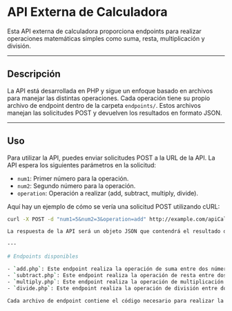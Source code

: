 # API Externa de Calculadora

Esta API externa de calculadora proporciona endpoints para realizar operaciones matemáticas simples como suma, resta, multiplicación y división.

---

## Descripción

La API está desarrollada en PHP y sigue un enfoque basado en archivos para manejar las distintas operaciones. Cada operación tiene su propio archivo de endpoint dentro de la carpeta `endpoints/`. Estos archivos manejan las solicitudes POST y devuelven los resultados en formato JSON.

---

## Uso

Para utilizar la API, puedes enviar solicitudes POST a la URL de la API. La API espera los siguientes parámetros en la solicitud:

- `num1`: Primer número para la operación.
- `num2`: Segundo número para la operación.
- `operation`: Operación a realizar (add, subtract, multiply, divide).

Aquí hay un ejemplo de cómo se vería una solicitud POST utilizando cURL:

```bash
curl -X POST -d "num1=5&num2=3&operation=add" http://example.com/apiCalculator.php

La respuesta de la API será un objeto JSON que contendrá el resultado de la operación o un mensaje de error si hay algún problema.

---

# Endpoints disponibles

- `add.php`: Este endpoint realiza la operación de suma entre dos números.
- `subtract.php`: Este endpoint realiza la operación de resta entre dos números.
- `multiply.php`: Este endpoint realiza la operación de multiplicación entre dos números.
- `divide.php`: Este endpoint realiza la operación de división entre dos números.

Cada archivo de endpoint contiene el código necesario para realizar la operación correspondiente y manejar los parámetros de entrada.
